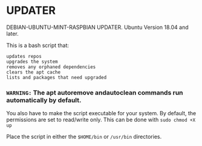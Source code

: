 # UPDATER
DEBIAN-UBUNTU-MINT-RASPBIAN UPDATER. Ubuntu Version 18.04 and later.

This is a bash script that:
```
updates repos 
upgrades the system 
removes any orphaned dependencies 
clears the apt cache 
lists and packages that need upgraded
```
### `WARNING:` The apt autoremove andautoclean commands run automatically by default.

You also have to make the script executable for your system. By default, the permissions are set to read/write only. 
This can be done with `sudo chmod +X up`

Place the script in either the `$HOME/bin` or `/usr/bin` directories.
